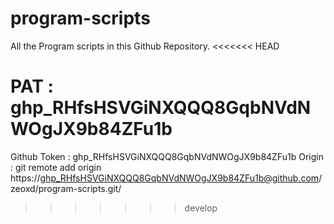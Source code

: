 # program-scripts

All the Program scripts in this Github Repository.
<<<<<<< HEAD

PAT : 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
=======
Github Token : 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
Origin : git remote add origin https://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@github.com/zeoxd/program-scripts.git/
>>>>>>> develop

